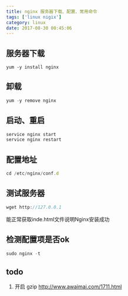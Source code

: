 ```yaml
---
title: nginx 服务器下载、配置、常用命令
tags: ['linux nigix']
category: linux
date: 2017-08-30 00:45:06
---
```


## 服务器下载

```
yum -y install nginx
```


## 卸载
```javascript
yum -y remove nginx
```

## 启动、重启

```javascript
service nginx start
service nginx restart
```


## 配置地址
```javascript
cd /etc/nginx/conf.d
```

## 测试服务器
```javascript
wget http://127.0.0.1
```
能正常获取inde.html文件说明Nginx安装成功

## 检测配置项是否ok
```javascript
sudo nginx -t
```

## todo
1. 开启 gzip http://www.awaimai.com/1711.html
